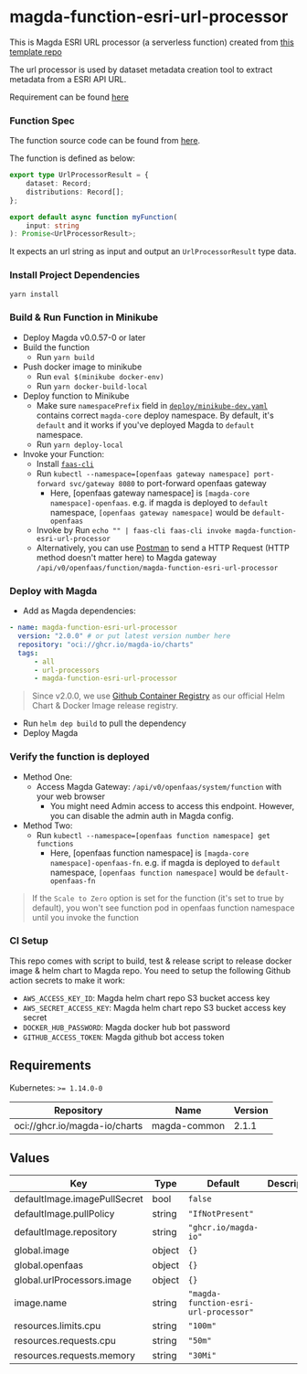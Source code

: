 # magda-function-esri-url-processor

This is Magda ESRI URL processor (a serverless function) created from [this template repo](https://github.com/magda-io/magda-function-template)

The url processor is used by dataset metadata creation tool to extract metadata from a ESRI API URL.

Requirement can be found [here](https://github.com/magda-io/magda/issues/2810)

### Function Spec

The function source code can be found from [here](./src/index.ts).

The function is defined as below:

```typescript
export type UrlProcessorResult = {
    dataset: Record;
    distributions: Record[];
};

export default async function myFunction(
    input: string
): Promise<UrlProcessorResult>;
```

It expects an url string as input and output an `UrlProcessorResult` type data.

### Install Project Dependencies

```bash
yarn install
```

### Build & Run Function in Minikube

-   Deploy Magda v0.0.57-0 or later
-   Build the function
    -   Run `yarn build`
-   Push docker image to minikube
    -   Run `eval $(minikube docker-env)`
    -   Run `yarn docker-build-local`
-   Deploy function to Minikube
    -   Make sure `namespacePrefix` field in [`deploy/minikube-dev.yaml`](./deploy/minikube-dev.yaml) contains correct `magda-core` deploy namespace. By default, it's `default` and it works if you've deployed Magda to `default` namespace.
    -   Run `yarn deploy-local`
-   Invoke your Function:
    -   Install [`faas-cli`](https://github.com/openfaas/faas-cli)
    -   Run `kubectl --namespace=[openfaas gateway namespace] port-forward svc/gateway 8080` to port-forward openfaas gateway
        -   Here, [openfaas gateway namespace] is `[magda-core namespace]-openfaas`. e.g. if magda is deployed to `default` namespace, `[openfaas gateway namespace]` would be `default-openfaas`
    -   Invoke by Run `echo "" | faas-cli faas-cli invoke magda-function-esri-url-processor`
    -   Alternatively, you can use [Postman](https://www.postman.com/) to send a HTTP Request (HTTP method doesn't matter here) to Magda gateway `/api/v0/openfaas/function/magda-function-esri-url-processor`

### Deploy with Magda

-   Add as Magda dependencies:

```yaml
- name: magda-function-esri-url-processor
  version: "2.0.0" # or put latest version number here
  repository: "oci://ghcr.io/magda-io/charts"
  tags:
      - all
      - url-processors
      - magda-function-esri-url-processor
```

> Since v2.0.0, we use [Github Container Registry](https://docs.github.com/en/packages/working-with-a-github-packages-registry/working-with-the-container-registry) as our official Helm Chart & Docker Image release registry.

-   Run `helm dep build` to pull the dependency
-   Deploy Magda

### Verify the function is deployed

-   Method One:
    -   Access Magda Gateway: `/api/v0/openfaas/system/function` with your web browser
        -   You might need Admin access to access this endpoint. However, you can disable the admin auth in Magda config.
-   Method Two:
    -   Run `kubectl --namespace=[openfaas function namespace] get functions`
        -   Here, [openfaas function namespace] is `[magda-core namespace]-openfaas-fn`. e.g. if magda is deployed to `default` namespace, `[openfaas function namespace]` would be `default-openfaas-fn`

> If the `Scale to Zero` option is set for the function (it's set to true by default), you won't see function pod in openfaas function namespace until you invoke the function

### CI Setup

This repo comes with script to build, test & release script to release docker image & helm chart to Magda repo. You need to setup the following Github action secrets to make it work:

-   `AWS_ACCESS_KEY_ID`: Magda helm chart repo S3 bucket access key
-   `AWS_SECRET_ACCESS_KEY`: Magda helm chart repo S3 bucket access key secret
-   `DOCKER_HUB_PASSWORD`: Magda docker hub bot password
-   `GITHUB_ACCESS_TOKEN`: Magda github bot access token

## Requirements

Kubernetes: `>= 1.14.0-0`

| Repository                    | Name         | Version |
| ----------------------------- | ------------ | ------- |
| oci://ghcr.io/magda-io/charts | magda-common | 2.1.1   |

## Values

| Key                          | Type   | Default                               | Description |
| ---------------------------- | ------ | ------------------------------------- | ----------- |
| defaultImage.imagePullSecret | bool   | `false`                               |             |
| defaultImage.pullPolicy      | string | `"IfNotPresent"`                      |             |
| defaultImage.repository      | string | `"ghcr.io/magda-io"`                  |             |
| global.image                 | object | `{}`                                  |             |
| global.openfaas              | object | `{}`                                  |             |
| global.urlProcessors.image   | object | `{}`                                  |             |
| image.name                   | string | `"magda-function-esri-url-processor"` |             |
| resources.limits.cpu         | string | `"100m"`                              |             |
| resources.requests.cpu       | string | `"50m"`                               |             |
| resources.requests.memory    | string | `"30Mi"`                              |             |
